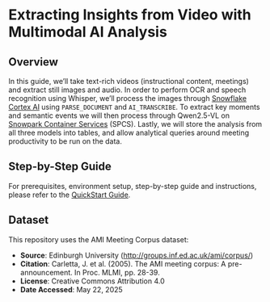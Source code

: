 # Extracting Insights from Video with Multimodal AI Analysis

## Overview 

In this guide, we’ll take text-rich videos (instructional content, meetings) and extract still images and audio. In order to perform OCR and speech recognition using Whisper, we’ll process the images through [Snowflake Cortex AI](https://www.snowflake.com/en/product/features/cortex/) using `PARSE_DOCUMENT` and `AI_TRANSCRIBE`. To extract key moments and semantic events we will then process through Qwen2.5-VL on [Snowpark Container Services](https://docs.snowflake.com/en/developer-guide/snowpark-container-services/overview) (SPCS). Lastly, we will store the analysis from all three models into tables, and allow analytical queries around meeting productivity to be run on the data.

## Step-by-Step Guide

For prerequisites, environment setup, step-by-step guide and instructions, please refer to the [QuickStart Guide](https://quickstarts.snowflake.com/guide/extracting-insights-from-video-with-multimodal-ai-analysis/).

## Dataset

This repository uses the AMI Meeting Corpus dataset:

* **Source**: Edinburgh University (http://groups.inf.ed.ac.uk/ami/corpus/)
* **Citation**: Carletta, J. et al. (2005). The AMI meeting corpus: A pre-announcement. In Proc. MLMI, pp. 28-39.
* **License**: Creative Commons Attribution 4.0
* **Date Accessed**: May 22, 2025